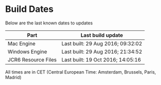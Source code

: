 # Build Dates

Below are the last known dates to updates

Part | Last build update
-----|-----
Mac Engine | Last built: 29 Aug 2016; 09:32:02
Windows Engine | Last built: 29 Aug 2016; 21:34:52
JCR6 Resource Files | Last built: 19 Oct 2016; 14:05:16
All times are in CET (Central European Time: Amsterdam, Brussels, Paris, Madrid)



